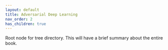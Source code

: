 ```yaml
---
layout: default
title: Adversarial Deep Learning
nav_order: 2
has_children: true
---
```

Root node for tree directory. This will have a brief summary about the entire book.
